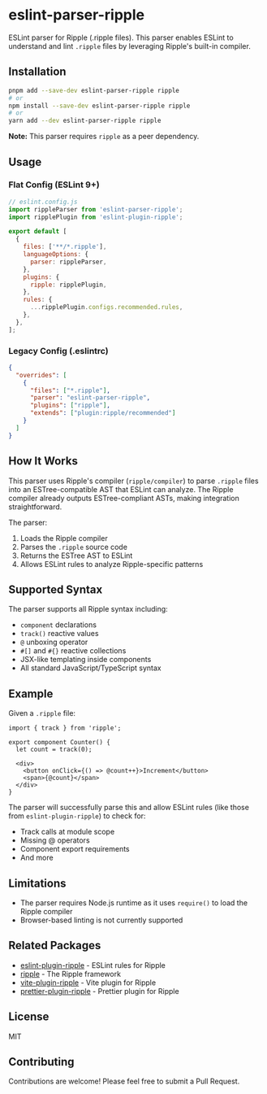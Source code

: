 # eslint-parser-ripple

ESLint parser for Ripple (.ripple files). This parser enables ESLint to understand and lint `.ripple` files by leveraging Ripple's built-in compiler.

## Installation

```bash
pnpm add --save-dev eslint-parser-ripple ripple
# or
npm install --save-dev eslint-parser-ripple ripple
# or
yarn add --dev eslint-parser-ripple ripple
```

**Note:** This parser requires `ripple` as a peer dependency.

## Usage

### Flat Config (ESLint 9+)

```js
// eslint.config.js
import rippleParser from 'eslint-parser-ripple';
import ripplePlugin from 'eslint-plugin-ripple';

export default [
  {
    files: ['**/*.ripple'],
    languageOptions: {
      parser: rippleParser,
    },
    plugins: {
      ripple: ripplePlugin,
    },
    rules: {
      ...ripplePlugin.configs.recommended.rules,
    },
  },
];
```

### Legacy Config (.eslintrc)

```json
{
  "overrides": [
    {
      "files": ["*.ripple"],
      "parser": "eslint-parser-ripple",
      "plugins": ["ripple"],
      "extends": ["plugin:ripple/recommended"]
    }
  ]
}
```

## How It Works

This parser uses Ripple's compiler (`ripple/compiler`) to parse `.ripple` files into an ESTree-compatible AST that ESLint can analyze. The Ripple compiler already outputs ESTree-compliant ASTs, making integration straightforward.

The parser:

1. Loads the Ripple compiler
2. Parses the `.ripple` source code
3. Returns the ESTree AST to ESLint
4. Allows ESLint rules to analyze Ripple-specific patterns

## Supported Syntax

The parser supports all Ripple syntax including:

- `component` declarations
- `track()` reactive values
- `@` unboxing operator
- `#[]` and `#{}` reactive collections
- JSX-like templating inside components
- All standard JavaScript/TypeScript syntax

## Example

Given a `.ripple` file:

```ripple
import { track } from 'ripple';

export component Counter() {
  let count = track(0);

  <div>
    <button onClick={() => @count++}>Increment</button>
    <span>{@count}</span>
  </div>
}
```

The parser will successfully parse this and allow ESLint rules (like those from `eslint-plugin-ripple`) to check for:

- Track calls at module scope
- Missing @ operators
- Component export requirements
- And more

## Limitations

- The parser requires Node.js runtime as it uses `require()` to load the Ripple compiler
- Browser-based linting is not currently supported

## Related Packages

- [eslint-plugin-ripple](https://www.npmjs.com/package/eslint-plugin-ripple) - ESLint rules for Ripple
- [ripple](https://ripplejs.com) - The Ripple framework
- [vite-plugin-ripple](https://www.npmjs.com/package/vite-plugin-ripple) - Vite plugin for Ripple
- [prettier-plugin-ripple](https://www.npmjs.com/package/prettier-plugin-ripple) - Prettier plugin for Ripple

## License

MIT

## Contributing

Contributions are welcome! Please feel free to submit a Pull Request.
